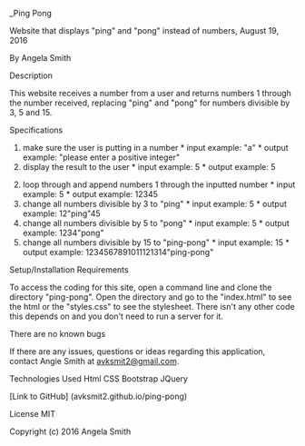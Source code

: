 _Ping Pong

Website that displays "ping" and "pong" instead of numbers, August 19, 2016

By Angela Smith

Description

This website receives a number from a user and returns numbers 1 through the number received, replacing "ping" and "pong" for numbers divisible by 3, 5 and 15.

Specifications

  <!-- 1. convert the input to an integer
    * input example: "5"
    * output example: 5 -->
  1. make sure the user is putting in a number
    * input example: "a"
    * output example: "please enter a positive integer"
  1. display the result to the user
    * input example: 5
    * output example: 5
  <!-- 3. push the received number into an array
    * input example: 5
    * output example: [5] -->
  <!-- 4. append numbers 1 through the inputted number into the array
    * input example: 5
    * output example: [1, 2, 3, 4, 5] -->
  2. loop through and append numbers 1 through the inputted number
    * input example: 5
    * output example: 12345
  3. change all numbers divisible by 3 to "ping"
    * input example: 5
    * output example: 12"ping"45
  4. change all numbers divisible by 5 to "pong"
    * input example: 5
    * output example:  1234"pong"
  5. change all numbers divisible by 15 to "ping-pong"
    * input example: 15
    * output example: 1234567891011121314"ping-pong"


Setup/Installation Requirements

To access the coding for this site, open a command line and clone the directory "ping-pong". Open the directory and go to the "index.html" to see the html or the "styles.css" to see the stylesheet.
There isn't any other code this depends on and you don't need to run a server for it.

There are no known bugs

If there are any issues, questions or ideas regarding this application, contact Angie Smith at avksmit2@gmail.com.

Technologies Used
Html
CSS
Bootstrap
JQuery

[Link to GitHub] (avksmit2.github.io/ping-pong)

License
MIT

Copyright (c) 2016 Angela Smith
